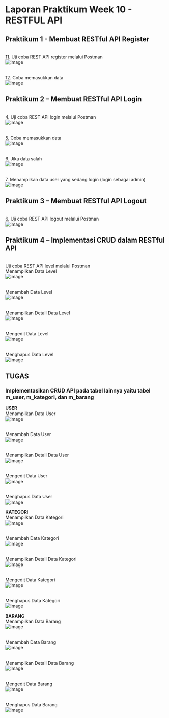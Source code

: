# Laporan Praktikum Week 10 - RESTFUL API

## Praktikum 1 - Membuat RESTful API Register
<br>11. Uji coba REST API register melalui Postman
<br>![image](https://github.com/user-attachments/assets/8fbd355c-52a7-462b-9561-bf8bfeb57580)

<br>12. Coba memasukkan data
<br>![image](https://github.com/user-attachments/assets/843d0ab4-d330-4e99-a6cd-09b749de1a5f)

## Praktikum 2 – Membuat RESTful API Login
<br>4. Uji coba REST API login melalui Postman
<br>![image](https://github.com/user-attachments/assets/00e70a69-3ab1-42e0-bec2-b1ad7163d8d5)

<br>5. Coba memasukkan data
<br>![image](https://github.com/user-attachments/assets/8c0ade9b-8e8c-4a71-86da-1a923ef92fb2)

<br>6. Jika data salah
<br>![image](https://github.com/user-attachments/assets/81f3324c-54cd-4a17-88f8-126b248a93a1)

<br>7. Menampilkan data user yang sedang login (login sebagai admin)
<br>![image](https://github.com/user-attachments/assets/4df1600b-5618-489f-b2fb-111fd6616bf0)

## Praktikum 3 – Membuat RESTful API Logout
<br>6. Uji coba REST API logout melalui Postman
<br>![image](https://github.com/user-attachments/assets/e81e821f-1f2c-4c23-a0d7-77b9c3c2be77)

## Praktikum 4 – Implementasi CRUD dalam RESTful API
<br>Uji coba REST API level melalui Postman
<br>Menampilkan Data Level
<br>![image](https://github.com/user-attachments/assets/d8b4fa54-6d6d-4731-836a-478b0eaea77e)

<br>Menambah Data Level
<br>![image](https://github.com/user-attachments/assets/985e4fa4-8cbb-4816-ae1d-9f22776ef216)

<br>Menampilkan Detail Data Level
<br>![image](https://github.com/user-attachments/assets/4c5f7b12-d97e-41cf-894b-33521a6dcddd)

<br>Mengedit Data Level
<br>![image](https://github.com/user-attachments/assets/5c8a0df8-8b25-4efd-9917-b87fa61c851e)

<br>Menghapus Data Level
<br>![image](https://github.com/user-attachments/assets/ffd9f869-0339-4c3d-809d-e3b4b6428869)

## TUGAS
### Implementasikan CRUD API pada tabel lainnya yaitu tabel m_user, m_kategori, dan m_barang
**USER**
<br>Menampilkan Data User
<br>![image](https://github.com/user-attachments/assets/248b1525-95a2-4862-a1fb-440d410a152e)

<br>Menambah Data User
<br>![image](https://github.com/user-attachments/assets/7b271b15-04fa-4a14-a329-1bc680be9b2d)

<br>Menampilkan Detail Data User
<br>![image](https://github.com/user-attachments/assets/75ba042f-f3ee-4595-8a81-c56a2d180cbb)

<br>Mengedit Data User
<br>![image](https://github.com/user-attachments/assets/03830f81-c37b-4714-83b5-38846ace1fbf)

<br>Menghapus Data User
<br>![image](https://github.com/user-attachments/assets/e9d0a1cd-bcb1-44e4-b38c-b81656541ca6)

**KATEGORI**
<br>Menampilkan Data Kategori
<br>![image](https://github.com/user-attachments/assets/4d5dbcae-5728-4e8e-9bb4-98c9d60395a2)

<br>Menambah Data Kategori
<br>![image](https://github.com/user-attachments/assets/c6bbf72a-84f7-46eb-9eed-4ae6567447e8)

<br>Menampilkan Detail Data Kategori
<br>![image](https://github.com/user-attachments/assets/029c1b6d-c15e-448e-8167-2ad51cfd3f8f)

<br>Mengedit Data Kategori
<br>![image](https://github.com/user-attachments/assets/82c4123b-9124-4ce7-9e5a-af26e94a588a)

<br>Menghapus Data Kategori
<br>![image](https://github.com/user-attachments/assets/79ab6fc3-d0de-470c-86af-e6b8ff3e759e)

**BARANG**
<br>Menampilkan Data Barang
<br>![image](https://github.com/user-attachments/assets/14c1ec40-70fd-49e1-af35-70d1707a8052)

<br>Menambah Data Barang
<br>![image](https://github.com/user-attachments/assets/bdecf351-64d5-4b40-a6df-02c302ec585c)

<br>Menampilkan Detail Data Barang
<br>![image](https://github.com/user-attachments/assets/a9b148c4-3bf5-4330-9fd9-5b958019a1ba)

<br>Mengedit Data Barang
<br>![image](https://github.com/user-attachments/assets/688a4911-711b-4a51-a624-d37acf323849)

<br>Menghapus Data Barang
<br>![image](https://github.com/user-attachments/assets/5cc7d731-9449-4a33-a093-fa2db444878f)
